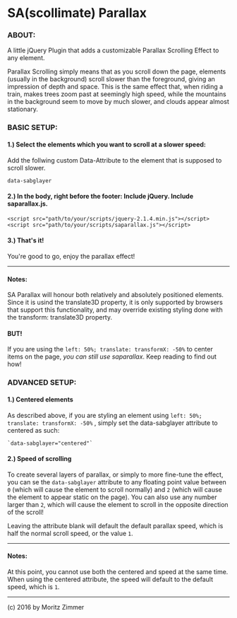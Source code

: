 # SA(scollimate) Parallax

### ABOUT:

A little jQuery Plugin that adds a customizable Parallax Scrolling Effect to any element.

Parallax Scrolling simply means that as you scroll down the page, elements (usually in the background) scroll slower than the foreground, giving an impression of depth and space. This is the same effect that, when riding a train, makes trees zoom past at seemingly high speed, while the mountains in the background seem to move by much slower, and clouds appear almost stationary.

### BASIC SETUP:

#### 1.) Select the elements which you want to scroll at a slower speed:

Add the follwing custom Data-Attribute to the element that is supposed to scroll slower.

    data-sabglayer
    
#### 2.) In the body, right before the footer: Include jQuery. Include saparallax.js.

    <script src="path/to/your/scripts/jquery-2.1.4.min.js"></script>
    <script src="path/to/your/scripts/saparallax.js"></script>

#### 3.) That's it!

You're good to go, enjoy the parallax effect!

---

#### Notes:

SA Parallax will honour both relatively and absolutely positioned elements. Since it is usind the translate3D property, it is only supported by browsers that support this functionality, and may override existing styling done with the transform: translate3D property. 

#### BUT!

If you are using the `left: 50%; translate: transformX: -50%` to center items on the page, _you can still use saparallax_. Keep reading to find out how!


### ADVANCED SETUP:

#### 1.) Centered elements

As described above, if you are styling an element using  `left: 50%; translate: transformX: -50%` , simply set the data-sabglayer attribute to centered as such: 
    
    `data-sabglayer="centered"`
    
#### 2.) Speed of scrolling  

To create several layers of parallax, or simply to more fine-tune the effect, you can se the `data-sabglayer` attribute to any floating point value between `0` (which will cause the element to scroll normally) and `2` (which will cause the element to appear static on the page). You can also use any number larger than `2`, which will cause the element to scroll in the opposite direction of the scroll!

Leaving the attribute blank will default the default parallax speed, which is half the normal scroll speed, or the value `1`.

    
---

#### Notes:

At this point, you cannot use both the centered and speed at the same time. When using the centered attribute, the speed will default to the default speed, which is `1`.

---

(c) 2016 by Moritz Zimmer



